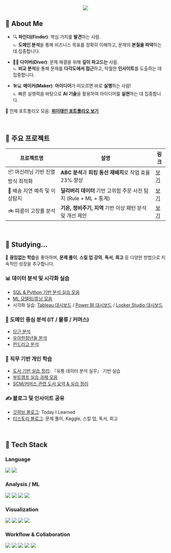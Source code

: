 <!-- Header -->
<div align="center">
  <img src="https://capsule-render.vercel.app/api?type=waving&color=gradient&height=280&section=header&text=안녕하세요,%20데이터%20분석가%20위이태인입니다!&fontSize=35&fontAlignY=40" />
</div>

<!-- Body -->
<div>

## 👋 About Me

- 🔍 **파인더(Finder)**: 핵심 가치를 **발견**하는 사람.  
  ㄴ **도메인 분석**을 통해 비즈니스 목표를 정확히 이해하고, 문제의 **본질을 파악**하는 데 집중합니다.

- 🏄‍♂️ **다이버(Diver)**: 문제 해결을 위해 **깊이 파고드는** 사람.  
  ㄴ **비교 분석**을 통해 문제를 **다각도에서 접근**하고, 탁월한 **인사이트**를 도출하는 데 집중합니다.

- 🛠️💻 **메이커(Maker)**: **아이디어**가 떠오르면 바로 **실행**하는 사람!  
  ㄴ 빠른 실행력을 바탕으로 **AI 기술**을 활용하여 아이디어를 **실현**하는 데 집중합니다.

📌 전체 포트폴리오 모음: [**위이태인 포트폴리오 보기**](https://your-notion-link.com)

<br/>

## 📁 주요 프로젝트

| 프로젝트명 | 설명 | 링크 |
|------------|------|------|
| 📦 머신러닝 기반 진열 방식 최적화 | **ABC 분석**과 **피킹 동선 재배치**로 작업 효율 23% 향상 | [보기](https://github.com/your-id/project_shelving_optimization) |
| 🚚 배송 지연 예측 및 이상탐지 | **딜리버리 데이터** 기반 고위험 주문 사전 탐지 (Rule + ML + 통계) | [보기](https://github.com/your-id/project_delay_anomaly_detection) |
| 🚲 따릉이 고장률 분석 | **기온, 정비주기, 지역** 기반 이상 패턴 분석 및 개선 제안 | [보기](https://github.com/your-id/project_bike_failure_analysis) |

<br/>

## 🧪 Studying...
🌱 **끊임없는 학습**을 좋아하며, **문제 풀이**, **스킬 업 강의**, **독서**, **회고** 등 다양한 방법으로 지속적인 성장을 추구합니다.

### 📊 데이터 분석 및 시각화 실습

- [SQL & Python 기반 분석 실습 모음](https://github.com/your-id/sql-python-practice)  
- [ML 모델링/튜닝 모음](https://github.com/your-id/ml-study)  
- 시각화 실습: [Tableau 대시보드](https://github.com/your-id/tableau-dashboard) / [Power BI 대시보드](https://github.com/your-id/powerbi-report) / [Looker Studio 대시보드](https://github.com/your-id/looker-demo)

### 🏪 도메인 중심 분석 (IT / 물류 / 커머스)

- [당근 분석](https://github.com/your-id/project_fulfillment_pattern)  
- [우아한청년들 분석](https://github.com/your-id/project_manager_performance)  
- [런드리고 분석](https://github.com/your-id/project_scm_kpi_anomaly)

### 📘 직무 기반 개인 학습 

- [도서 기반 실습 정리](https://github.com/your-id/book-retail-analysis): 『유통 데이터 분석 실무』 기반 실습  
- [부트캠프 실습 과제 모음](https://github.com/your-id/bootcamp-assignments)  
- [SCM/커머스 관련 도서 요약 & 실습 정리](https://github.com/your-id/book-logistics-insights)

### ✍️ 블로그 및 인사이트 공유

- [깃허브 블로그](https://tildawi.github.io/): Today I Learned  
- [티스토리 블로그](https://tildawi.tistory.com/): 문제 풀이, Kaggle, 스킬 업, 독서, 회고

<br/>

## 🧱 Tech Stack

### Language  
<img src="https://img.shields.io/badge/Python-3776AB?style=flat-square&logo=Python&logoColor=white"/>
<img src="https://img.shields.io/badge/SQL-4479A1?style=flat-square&logo=MySQL&logoColor=white"/>

<br/>

### Analysis / ML  
<img src="https://img.shields.io/badge/Pandas-150458?style=flat-square&logo=pandas&logoColor=white"/>
<img src="https://img.shields.io/badge/Numpy-013243?style=flat-square&logo=numpy&logoColor=white"/>
<img src="https://img.shields.io/badge/Scikit--Learn-F7931E?style=flat-square&logo=scikit-learn&logoColor=white"/>
<img src="https://img.shields.io/badge/XGBoost-FF6600?style=flat-square&logo=xgboost&logoColor=white"/>

<br/>

### Visualization  
<img src="https://img.shields.io/badge/Tableau-E97627?style=flat-square&logo=Tableau&logoColor=white"/>
<img src="https://img.shields.io/badge/Power%20BI-F2C811?style=flat-square&logo=PowerBI&logoColor=white"/>
<img src="https://img.shields.io/badge/Looker%20Studio-4285F4?style=flat-square&logo=Looker&logoColor=white"/>
<img src="https://img.shields.io/badge/Redash-FF5C57?style=flat-square&logo=redash&logoColor=white"/>

<br/>

### Workflow & Collaboration  
<img src="https://img.shields.io/badge/Airflow-017CEE?style=flat-square&logo=apache-airflow&logoColor=white"/>
<img src="https://img.shields.io/badge/Slack-4A154B?style=flat-square&logo=Slack&logoColor=white"/>
<img src="https://img.shields.io/badge/Notion-000000?style=flat-square&logo=Notion&logoColor=white"/>
<img src="https://img.shields.io/badge/Jira-0052CC?style=flat-square&logo=Jira&logoColor=white"/>
<img src="https://img.shields.io/badge/GitHub-181717?style=flat-square&logo=GitHub&logoColor=white"/>

<br/><br/>

</div>
